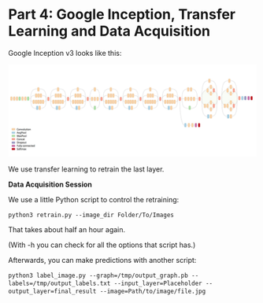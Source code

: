 Part 4: Google Inception, Transfer Learning and Data Acquisition
=====

Google Inception v3 looks like this:

![Inception](inception.png)

We use transfer learning to retrain the last layer.

**Data Acquisition Session**

We use a little Python script to control the retraining:

```
python3 retrain.py --image_dir Folder/To/Images
```

That takes about half an hour again.

(With -h you can check for all the options that script has.)

Afterwards, you can make predictions with another script:
 
```
python3 label_image.py --graph=/tmp/output_graph.pb --labels=/tmp/output_labels.txt --input_layer=Placeholder --output_layer=final_result --image=Path/to/image/file.jpg
```